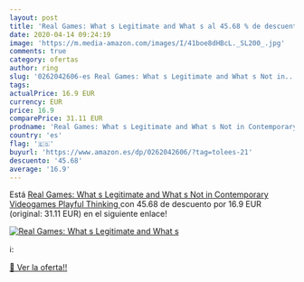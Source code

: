 ```yaml
---
layout: post
title: 'Real Games: What s Legitimate and What s al 45.68 % de descuento'
date: 2020-04-14 09:24:19
image: 'https://m.media-amazon.com/images/I/41boe8dHBcL._SL200_.jpg'
comments: true
category: ofertas
author: ring
slug: '0262042606-es Real Games: What s Legitimate and What s Not in...'
tags: 
actualPrice: 16.9 EUR
currency: EUR
price: 16.9
comparePrice: 31.11 EUR
prodname: 'Real Games: What s Legitimate and What s Not in Contemporary Videogames  Playful Thinking '
country: 'es'
flag: '🇪🇸'
buyurl: 'https://www.amazon.es/dp/0262042606/?tag=tolees-21'
descuento: '45.68'
average: '16.9'
---
```


Está [Real Games: What s Legitimate and What s Not in Contemporary Videogames  Playful Thinking ](https://www.amazon.es/dp/0262042606/?tag=tolees-21) con 45.68 de descuento por 16.9 EUR (original: 31.11 EUR) en el siguiente enlace!

[![Real Games: What s Legitimate and What s](https://m.media-amazon.com/images/I/41boe8dHBcL._SL200_.jpg)](https://www.amazon.es/dp/0262042606/?tag=tolees-21)

ℹ️:


[🛒 Ver la oferta!!](https://www.amazon.es/dp/0262042606/?tag=tolees-21)
